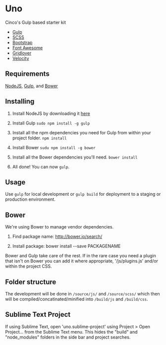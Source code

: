 # Uno
Cinco's Gulp based starter kit

* [Gulp](http://gulpjs.com/)
* [SCSS](http://sass-lang.com/)
* [Bootstrap](http://getbootstrap.com/)
* [Font Awesome](http://fortawesome.github.io/Font-Awesome/)
* [Gridlover](http://www.gridlover.net/)
* [Velocity](http://julian.com/research/velocity/)

## Requirements
[NodeJS](http://nodejs.org/), [Gulp](http://gulpjs.com/), and [Bower](http://bower.io/)

## Installing
1. Install NodeJS by downloading it [here](http://nodejs.org/download/)

2. Install Gulp `sudo npm install -g gulp`

3. Install all the npm dependencies you need for Gulp from within your project folder. `npm install`

4. Install Bower `sudu npm install -g bower`

5. Install all the Bower dependencies you'll need. `bower install`

6. All done! You can now `gulp`.

## Usage
Use `gulp` for local development or `gulp build` for deployment to a staging or production environment.

## Bower
We're using Bower to manage vendor dependencies.

1. Find package name: http://bower.io/search/

2. Install package: bower install --save PACKAGENAME

Bower and Gulp take care of the rest. If in the rare case you need a plugin that isn't on Bower you can add it where appropriate, '/js/plugins.js' and/or within the project CSS.

## Folder structure
The development will be done in `/source/js/` and `/source/scss/` which then will be compiled/concatinated/minified into `/build/js` and `/build/css`.

## Sublime Text Project
If using Sublime Text, open 'uno.sublime-project' using Project > Open Project... from the Sublime Text menu. This hides the "build" and "node_modules" folders in the side bar and project searches.
